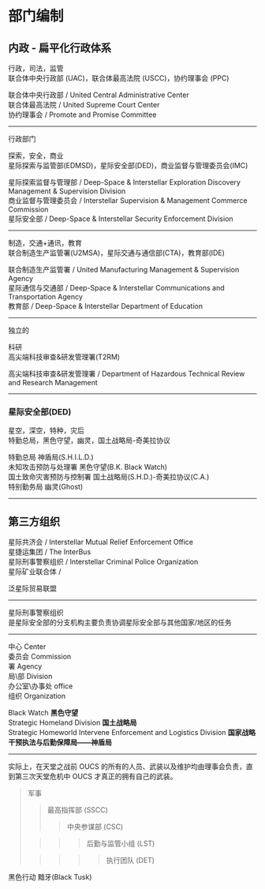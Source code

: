# 部门编制

## 内政 - 扁平化行政体系

行政，司法，监管  
联合体中央行政部 (UAC)，联合体最高法院 (USCC)，协约理事会 (PPC)

联合体中央行政部 / United Central Administrative Center  
联合体最高法院 / United Supreme Court Center  
协约理事会 / Promote and Promise Committee

---

行政部门

探索，安全，商业  
星际探索与监管部(EDMSD)，星际安全部(DED)，商业监督与管理委员会(IMC)

星际探索监督与管理部 / Deep-Space & Interstellar Exploration Discovery Management & Supervision Division  
商业监督与管理委员会 / Interstellar Supervision & Management Commerce Commission  
星际安全部 / Deep-Space & Interstellar Security Enforcement Division

---

制造，交通+通讯，教育  
联合制造生产监管署(U2MSA)，星际交通与通信部(CTA)，教育部(IDE)

联合制造生产监管署 / United Manufacturing Management & Supervision Agency  
星际通信与交通部 / Deep-Space & Interstellar Communications and Transportation Agency  
教育部 / Deep-Space & Interstellar Department of Education

---

独立的

科研  
高尖端科技审查&研发管理署(T2RM)

高尖端科技审查&研发管理署 / Department of Hazardous Technical Review and Research Management

---

### 星际安全部(DED)

星空，深空，特种，灾后  
特勤总局，黑色守望，幽灵，国土战略局-奇美拉协议

特勤总局 神盾局(S.H.I.L.D.)  
未知攻击预防与处理署 黑色守望(B.K. Black Watch)  
国土致命灾害预防与控制署 国土战略局(S.H.D.)-奇美拉协议(C.A.)  
特别勤务局 幽灵(Ghost)

---

## 第三方组织

星际共济会 / Interstellar Mutual Relief Enforcement Office  
星捷运集团 / The InterBus  
星际刑事警察组织 / Interstellar Criminal Police Organization  
星际矿业联合体 /

泛星际贸易联盟

---

星际刑事警察组织  
是星际安全部的分支机构主要负责协调星际安全部与其他国家/地区的任务

---

中心 Center  
委员会 Commission  
署 Agency  
局\部 Division  
办公室\办事处 office  
组织 Organization

Black Watch **黑色守望**  
Strategic Homeland Division **国土战略局**  
Strategic Homeworld Intervene Enforcement and Logistics Division **国家战略干预执法与后勤保障局——神盾局**

---

实际上，在天堂之战前 OUCS 的所有的人员、武装以及维护均由理事会负责，直到第三次天堂危机中 OUCS 才真正的拥有自己的武装。

> 军事
>
> > 最高指挥部 (SSCC)
> >
> > > 中央参谋部 (CSC)
>
> > > > 后勤与监管小组 (LST)
>
> > > > > 执行团队 (DET)

黑色行动 黯牙(Black Tusk)
